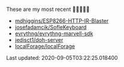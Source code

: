 These are my most recent 🌟🌟🌟🌟🌟

* [mdhiggins/ESP8266-HTTP-IR-Blaster](https://github.com/mdhiggins/ESP8266-HTTP-IR-Blaster)
* [josefadamcik/SofleKeyboard](https://github.com/josefadamcik/SofleKeyboard)
* [evrythng/evrythng-marvell-sdk](https://github.com/evrythng/evrythng-marvell-sdk)
* [jedisct1/doh-server](https://github.com/jedisct1/doh-server)
* [localForage/localForage](https://github.com/localForage/localForage)

Last updated: 2020-09-05T03:22:25.018400
